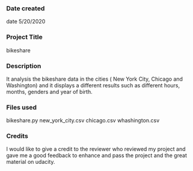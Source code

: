 ### Date created
date 5/20/2020

### Project Title
bikeshare

### Description
It analysis the bikeshare data in the cities ( New York City, Chicago and Washington) and it displays a different results such as different hours, months, genders and year of birth.

### Files used
bikeshare.py
new_york_city.csv
chicago.csv
whashington.csv

### Credits
I would like to give a credit to the reviewer who reviewed my project and gave me a good feedback to enhance and pass the project and the great material on udacity.
